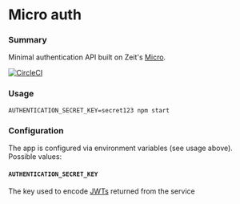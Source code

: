 # Micro auth

### Summary

Minimal authentication API built on Zeit's [Micro](https://github.com/zeit/micro).

[![CircleCI](https://circleci.com/gh/possibilities/micro-auth.svg?style=svg)](https://circleci.com/gh/possibilities/micro-auth)

### Usage

```
AUTHENTICATION_SECRET_KEY=secret123 npm start
```

### Configuration

The app is configured via environment variables (see usage above). Possible values:

#### `AUTHENTICATION_SECRET_KEY`

The key used to encode [JWTs](https://jwt.io) returned from the service
